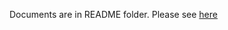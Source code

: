 Documents are in README folder. Please see [here](https://github.com/NZYK/searchaddress/tree/main/README)
